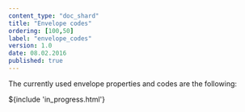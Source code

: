 ```yaml
---
content_type: "doc_shard"
title: "Envelope codes"
ordering: [100,50]
label: "envelope_codes"
version: 1.0
date: 08.02.2016
published: true
---
```

The currently used envelope properties and codes are the following:

${include 'in_progress.html'}